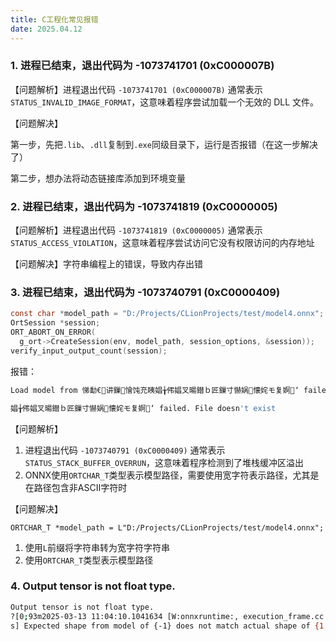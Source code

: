 ```yaml
---
title: C工程化常见报错
date: 2025.04.12
---
```


### 1. 进程已结束，退出代码为 -1073741701 (0xC000007B)

【问题解析】进程退出代码 `-1073741701 (0xC000007B)` 通常表示 `STATUS_INVALID_IMAGE_FORMAT`，这意味着程序尝试加载一个无效的
DLL 文件。

【问题解决】

第一步，先把`.lib`、`.dll`复制到`.exe`同级目录下，运行是否报错（在这一步解决了）

第二步，想办法将动态链接库添加到环境变量

### 2. 进程已结束，退出代码为 -1073741819 (0xC0000005)

【问题解析】进程退出代码 `-1073741819 (0xC0000005)` 通常表示 `STATUS_ACCESS_VIOLATION`，这意味着程序尝试访问它没有权限访问的内存地址

【问题解决】字符串编程上的错误，导致内存出错

### 3. 进程已结束，退出代码为 -1073740791 (0xC0000409)

```C
const char *model_path = "D:/Projects/CLionProjects/test/model4.onnx";
OrtSession *session;
ORT_ABORT_ON_ERROR(
  g_ort->CreateSession(env, model_path, session_options, &session));
verify_input_output_count(session);
```

报错：

```bash
Load model from 悌勫€讲鏁懀饨充眱娼╁伄娼叉暘鐟ｂ匠鏁寸懗娲懐姹モ复婀‘ failed:Load model 悌勫€讲鏁懀饨充眱

娼╁伄娼叉暘鐟ｂ匠鏁寸懗娲懐姹モ复婀‘ failed. File doesn't exist
```

【问题解析】

1. 进程退出代码 `-1073740791 (0xC0000409)` 通常表示 `STATUS_STACK_BUFFER_OVERRUN`，这意味着程序检测到了堆栈缓冲区溢出
2. ONNX使用`ORTCHAR_T`类型表示模型路径，需要使用宽字符表示路径，尤其是在路径包含非ASCII字符时

【问题解决】

```
ORTCHAR_T *model_path = L"D:/Projects/CLionProjects/test/model4.onnx";
```

1. 使用`L`前缀将字符串转为宽字符字符串
2. 使用`ORTCHAR_T`类型表示模型路径

### 4. Output tensor is not float type.

```bash
Output tensor is not float type.
?[0;93m2025-03-13 11:04:10.1041634 [W:onnxruntime:, execution_frame.cc:876 onnxruntime::ExecutionFrame::VerifyOutputSize
s] Expected shape from model of {-1} does not match actual shape of {1,1} for output predictions?[m
```